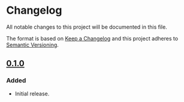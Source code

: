# Changelog
All notable changes to this project will be documented in this file.

The format is based on [Keep a Changelog](http://keepachangelog.com/en/1.0.0/)
and this project adheres to [Semantic Versioning](http://semver.org/spec/v2.0.0.html).

## [0.1.0]
### Added
 - Initial release.

[0.1.0]: https://github.com/metalex9/eslint-config-metalex9/compare/v0.0.1...v0.0.2
